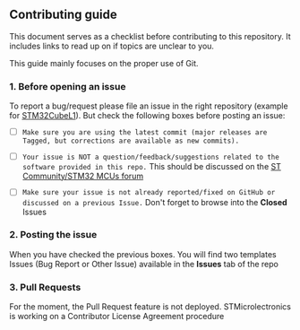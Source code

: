## Contributing guide
This document serves as a checklist before contributing to this repository.
It includes links to read up on if topics are unclear to you.

This guide mainly focuses on the proper use of Git.

### 1. Before opening an issue
To report a bug/request please file an issue in the right repository
(example for [STM32CubeL1](https://github.com/STMicroelectronics/STM32CubeL1/issues/new/choose)).
But check the following boxes before posting an issue:

- [ ] `Make sure you are using the latest commit (major releases are Tagged, but corrections are available as new commits).`
- [ ] `Your issue is NOT a question/feedback/suggestions related to the software provided in this repo.` This should be discussed on the [ST Community/STM32 MCUs forum](https://community.st.com/s/group/0F90X000000AXsASAW/stm32-mcus)
- [ ] `Make sure your issue is not already reported/fixed on GitHub or discussed on a previous Issue.` Don't forget to browse into the **Closed** Issues 


### 2. Posting the issue
When you have checked the previous boxes. You will find two templates Issues (Bug Report or Other Issue) available in the **Issues** tab of the repo

### 3. Pull Requests
For the moment, the Pull Request feature is not deployed. STMicrolectronics is working on a Contributor License Agreement procedure


   